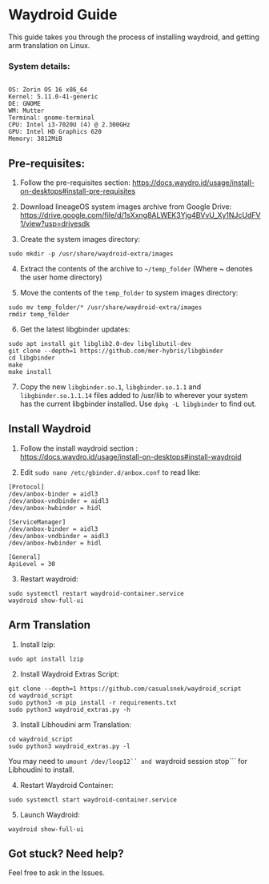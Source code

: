 # Waydroid Guide

This guide takes you through the process of installing waydroid, and getting arm translation on Linux.

### System details:
```

OS: Zorin OS 16 x86_64
Kernel: 5.11.0-41-generic
DE: GNOME
WM: Mutter
Terminal: gnome-terminal
CPU: Intel i3-7020U (4) @ 2.300GHz
GPU: Intel HD Graphics 620
Memory: 3812MiB
```

## Pre-requisites:

1. Follow the pre-requisites section: https://docs.waydro.id/usage/install-on-desktops#install-pre-requisites

2. Download lineageOS system images archive from Google Drive: https://drive.google.com/file/d/1sXxng8ALWEK3Yjg4BVvU_Xy1NJcUdFV1/view?usp=drivesdk

3. Create the system images directory:
```
sudo mkdir -p /usr/share/waydroid-extra/images
```

4. Extract the contents of the archive to ```~/temp_folder``` (Where ~ denotes the user home directory)

5. Move the contents of the ```temp_folder``` to system images directory:
```
sudo mv temp_folder/* /usr/share/waydroid-extra/images
rmdir temp_folder
```

6. Get the latest libgbinder updates:
```
sudo apt install git libglib2.0-dev libglibutil-dev
git clone --depth=1 https://github.com/mer-hybris/libgbinder
cd libgbinder
make
make install
```

7. Copy the new ```libgbinder.so.1```, ```libgbinder.so.1.1``` and ```libgbinder.so.1.1.14``` files added to /usr/lib to wherever your system has the current libgbinder installed. Use ```dpkg -L libgbinder``` to find out.

## Install Waydroid

1. Follow the install waydroid section : https://docs.waydro.id/usage/install-on-desktops#install-waydroid

2. Edit ```sudo nano /etc/gbinder.d/anbox.conf``` to read like:
```
[Protocol]
/dev/anbox-binder = aidl3
/dev/anbox-vndbinder = aidl3
/dev/anbox-hwbinder = hidl

[ServiceManager]
/dev/anbox-binder = aidl3
/dev/anbox-vndbinder = aidl3
/dev/anbox-hwbinder = hidl

[General]
ApiLevel = 30
```

3. Restart waydroid:
```
sudo systemctl restart waydroid-container.service
waydroid show-full-ui
```

## Arm Translation

1. Install lzip:
```
sudo apt install lzip
```

2. Install Waydroid Extras Script:
```
git clone --depth=1 https://github.com/casualsnek/waydroid_script
cd waydroid_script
sudo python3 -m pip install -r requirements.txt
sudo python3 waydroid_extras.py -h
```

3. Install Libhoudini arm Translation:
```
cd waydroid_script
sudo python3 waydroid_extras.py -l
```

You may need to ```umount /dev/loop12`` and ```waydroid session stop``` for Libhoudini to install.

4. Restart Waydroid Container:
```
sudo systemctl start waydroid-container.service
```

5. Launch Waydroid:
```
waydroid show-full-ui
```

## Got stuck? Need help?

Feel free to ask in the Issues.